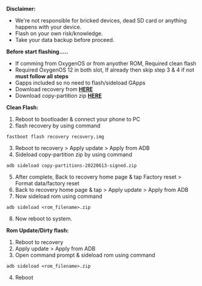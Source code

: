 **Disclaimer:**
- We're not responsible for bricked devices, dead SD card or anything happens with your device.
- Flash on your own risk/knowledge.
- Take your data backup before proceed.

**Before start flashing.....**
- If comming from OxygenOS or from anyother ROM, Required clean flash
- Required OxygenOS 12 in both slot, If already then skip step 3 & 4 if not **must follow all steps**
- Gapps included so no need to flash/sideload GApps
- Download recovery from [**HERE**](https://sourceforge.net/projects/projectmatrixx/files/Android-14/hotdogb/Recovery/)
- Download copy-partition zip [**HERE**](https://sourceforge.net/projects/my-builds/files/Project-Xtended/XT/copy-partitions-20220613-signed.zip/download)


**Clean Flash:**
1. Reboot to bootloader & connect your phone to PC
2. flash recovery by using command
```
fastboot flash recovery recovery.img
```
3. Reboot to recovery > Apply update > Apply from ADB
4. Sideload copy-partition zip by using command 
```
adb sideload copy-partitions-20220613-signed.zip
```
5. After complete, Back to recovery home page & tap Factory reset > Format data/factory reset
6. Back to recovery home page & tap > Apply update > Apply from ADB
7. Now sideload rom using command
```
adb sideload <rom_filename>.zip
```
8. Now reboot to system.

**Rom Update/Dirty flash:**
1. Reboot to recovery
2. Apply update > Apply from ADB
3. Open command prompt & sideload rom using command
```
adb sideload <rom_filename>.zip
```
4. Reboot
